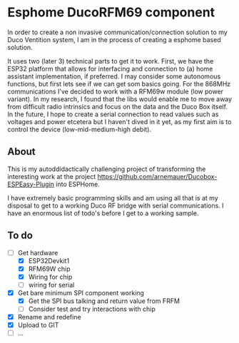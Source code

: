 # Esphome DucoRFM69 component
In order to create a non invasive communication/connection solution to my Duco Ventition system, I am in the process of creating a esphome based solution. 

It uses two (later 3) technical parts to get it to work. First, we have the ESP32 platform that allows for interfacing and connection to (a) home assistant implementation, if preferred. I may consider some autonomous functions, but first lets see if we can get som basics going.
For the 868MHz communications I've decided to work with a RFM69w module (low power variant). In my research, I found that the libs would enable me to move away from difficult radio intrinsics and focus on the data and the Duco Box itself.
In the future, I hope to create a serial connection to read values such as voltages and power etcetera but I haven't dived in it yet, as my first aim is to control the device (low-mid-medium-high debit).


## About
This is my autoddidactically challenging project of transforming the interesting work at the project https://github.com/arnemauer/Ducobox-ESPEasy-Plugin into ESPHome.

I have extremely basic programming skills and am using all that is at my disposal to get to a working Duco RF bridge with serial communications. I have an enormous list of todo's before I get to a working sample.

## To do
- [ ] Get hardware
  - [x] ESP32Devkit1
  - [x] RFM69W chip
  - [x] Wiring for chip
  - [ ] wiring for serial
- [x] Get bare minimum SPI component working
  - [x] Get the SPI bus talking and return value from FRFM
  - [ ] Consider test and try interactions with chip 
- [x] Rename and redefine
- [x] Upload to GIT
- [ ] ...

